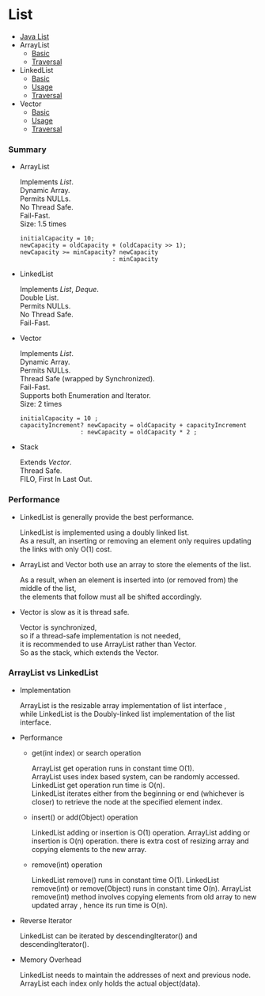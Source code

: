 # List

* [Java List](https://github.com/guyc1812/Tony/blob/master/src/main/java/com/avengers/tony/JavaBasic/collection/list/List.md)
* ArrayList
    * [Basic](https://github.com/guyc1812/Tony/blob/master/src/main/java/com/avengers/tony/JavaBasic/collection/list/arrayList/docs/ArrayList.md)
    * [Traversal](https://github.com/guyc1812/Tony/blob/master/src/main/java/com/avengers/tony/JavaBasic/collection/arrayList/docs/Traversal.md)
* LinkedList
    * [Basic](https://github.com/guyc1812/Tony/blob/master/src/main/java/com/avengers/tony/JavaBasic/collection/list/linkedList/docs/LinkedList.md)
    * [Usage](https://github.com/guyc1812/Tony/blob/master/src/main/java/com/avengers/tony/JavaBasic/collection/list/linkedList/docs/linkedListUsage.md)
    * [Traversal](https://github.com/guyc1812/Tony/blob/master/src/main/java/com/avengers/tony/JavaBasic/collection/list/linkedList/docs/Traversal.md)
* Vector
    * [Basic](https://github.com/guyc1812/Tony/blob/master/src/main/java/com/avengers/tony/JavaBasic/collection/list/vector/docs/Vector.md)
    * [Usage](https://github.com/guyc1812/Tony/blob/master/src/main/java/com/avengers/tony/JavaBasic/collection/list/vector/docs/VectorUsage.md)
    * [Traversal](https://github.com/guyc1812/Tony/blob/master/src/main/java/com/avengers/tony/JavaBasic/collection/list/vector/docs/Traversal.md)


### Summary

* ArrayList

    Implements *List<E>*. <br>
    Dynamic Array.<br>
    Permits NULLs.<br>
    No Thread Safe.<br>
    Fail-Fast.<br>
    Size: 1.5 times
    ```
    initialCapacity = 10;
    newCapacity = oldCapacity + (oldCapacity >> 1);
    newCapacity >= minCapacity? newCapacity
                              : minCapacity
    ```
    
* LinkedList

    Implements *List<E>*, *Deque<E>*. <br>
    Double List.<br>
    Permits NULLs.<br>
    No Thread Safe.<br>
    Fail-Fast.<br>
    
* Vector 

    Implements *List<E>*. <br>
    Dynamic Array.<br>
    Permits NULLs.<br>
    Thread Safe (wrapped by Synchronized).<br>
    Fail-Fast.<br>
    Supports both Enumeration and Iterator.<br>
    Size: 2 times
    ```
    initialCapacity = 10 ;
    capacityIncrement? newCapacity = oldCapacity + capacityIncrement
                     : newCapacity = oldCapacity * 2 ;
    ```
    
* Stack

    Extends *Vector<E>*.<br>
    Thread Safe.<br>
    FILO, First In Last Out.<br>
    
    
### Performance

* LinkedList is generally provide the best performance. 

    LinkedList is implemented using a doubly linked list. <br>
    As a result, an inserting or removing an element only requires updating the links with only O(1) cost.
      
* ArrayList and Vector both use an array to store the elements of the list. 

    As a result, when an element is inserted into (or removed from) the middle of the list, <br>
    the elements that follow must all be shifted accordingly. 

* Vector is slow as it is thread safe.

    Vector is synchronized, <br>
    so if a thread-safe implementation is not needed, <br>
    it is recommended to use ArrayList rather than Vector. <br>
    So as the stack, which extends the Vector.

    
### ArrayList vs LinkedList

* Implementation

    ArrayList is the resizable array implementation of list interface , <br>
    while LinkedList is the Doubly-linked list implementation of the list interface.
    
* Performance

    * get(int index) or search operation
    
        ArrayList get operation runs in constant time O(1). <br>
        ArrayList uses index based system, can be randomly accessed.<br>
        LinkedList get operation run time is O(n).<br>
        LinkedList iterates either from the beginning or end (whichever is closer) to retrieve the node at the specified element index.
        
    * insert() or add(Object) operation
    
        LinkedList adding or insertion is O(1) operation.
        ArrayList adding or insertion is O(n) operation.
        there is extra cost of  resizing array and copying elements to the new array.
    
    * remove(int) operation
    
        LinkedList remove() runs in constant time O(1).
        LinkedList remove(int) or remove(Object) runs in constant time O(n).
        ArrayList remove(int) method involves copying elements from old array to new updated array , hence its run time is O(n).
    
* Reverse  Iterator

    LinkedList can be iterated by descendingIterator() and descendingIterator().

* Memory Overhead

    LinkedList needs to maintain the addresses of next and previous node. 
    ArrayList each index only holds the actual object(data).

